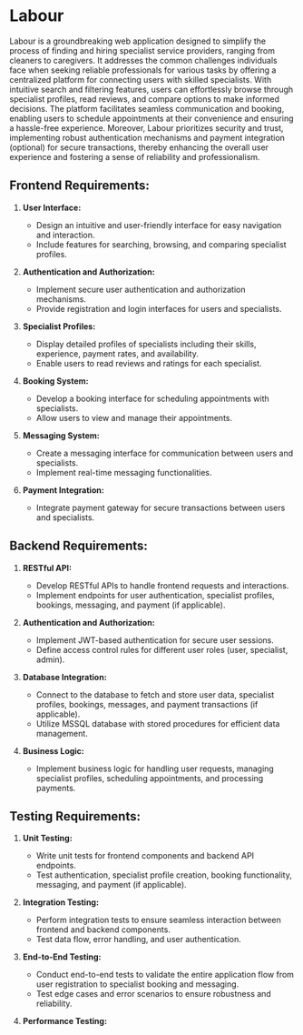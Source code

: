 # Labour

Labour is a groundbreaking web application designed to simplify the process of finding and hiring specialist service providers, ranging from cleaners to caregivers. It addresses the common challenges individuals face when seeking reliable professionals for various tasks by offering a centralized platform for connecting users with skilled specialists. With intuitive search and filtering features, users can effortlessly browse through specialist profiles, read reviews, and compare options to make informed decisions. The platform facilitates seamless communication and booking, enabling users to schedule appointments at their convenience and ensuring a hassle-free experience. Moreover, Labour prioritizes security and trust, implementing robust authentication mechanisms and payment integration (optional) for secure transactions, thereby enhancing the overall user experience and fostering a sense of reliability and professionalism.

## Frontend Requirements:

1. **User Interface:**
   - Design an intuitive and user-friendly interface for easy navigation and interaction.
   - Include features for searching, browsing, and comparing specialist profiles.

2. **Authentication and Authorization:**
   - Implement secure user authentication and authorization mechanisms.
   - Provide registration and login interfaces for users and specialists.

3. **Specialist Profiles:**
   - Display detailed profiles of specialists including their skills, experience, payment rates, and availability.
   - Enable users to read reviews and ratings for each specialist.

4. **Booking System:**
   - Develop a booking interface for scheduling appointments with specialists.
   - Allow users to view and manage their appointments.

5. **Messaging System:** 
   - Create a messaging interface for communication between users and specialists.
   - Implement real-time messaging functionalities.

6. **Payment Integration:**
   - Integrate payment gateway for secure transactions between users and specialists.

## Backend Requirements:

1. **RESTful API:**
   - Develop RESTful APIs to handle frontend requests and interactions.
   - Implement endpoints for user authentication, specialist profiles, bookings, messaging, and payment (if applicable).

2. **Authentication and Authorization:**
   - Implement JWT-based authentication for secure user sessions.
   - Define access control rules for different user roles (user, specialist, admin).

3. **Database Integration:**
   - Connect to the database to fetch and store user data, specialist profiles, bookings, messages, and payment transactions (if applicable).
   - Utilize MSSQL database with stored procedures for efficient data management.

4. **Business Logic:**
   - Implement business logic for handling user requests, managing specialist profiles, scheduling appointments, and processing payments.

## Testing Requirements:

1. **Unit Testing:**
   - Write unit tests for frontend components and backend API endpoints.
   - Test authentication, specialist profile creation, booking functionality, messaging, and payment (if applicable).

2. **Integration Testing:**
   - Perform integration tests to ensure seamless interaction between frontend and backend components.
   - Test data flow, error handling, and user authentication.

3. **End-to-End Testing:**
   - Conduct end-to-end tests to validate the entire application flow from user registration to specialist booking and messaging.
   - Test edge cases and error scenarios to ensure robustness and reliability.

4. **Performance Testing:**
